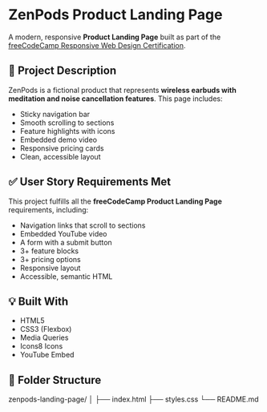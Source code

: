 # ZenPods Product Landing Page

A modern, responsive **Product Landing Page** built as part of the [freeCodeCamp Responsive Web Design Certification](https://www.freecodecamp.org/learn/2022/responsive-web-design/).


## 📌 Project Description

ZenPods is a fictional product that represents **wireless earbuds with meditation and noise cancellation features**. This page includes:

- Sticky navigation bar
- Smooth scrolling to sections
- Feature highlights with icons
- Embedded demo video
- Responsive pricing cards
- Clean, accessible layout

## ✅ User Story Requirements Met

This project fulfills all the **freeCodeCamp Product Landing Page** requirements, including:

- Navigation links that scroll to sections
- Embedded YouTube video
- A form with a submit button
- 3+ feature blocks
- 3+ pricing options
- Responsive layout
- Accessible, semantic HTML

## 💡 Built With

- HTML5
- CSS3 (Flexbox)
- Media Queries
- Icons8 Icons
- YouTube Embed

## 📂 Folder Structure

zenpods-landing-page/
│
├── index.html
├── styles.css
└── README.md


